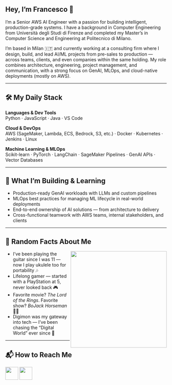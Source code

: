 ## Hey, I’m Francesco 👋

I’m a Senior AWS AI Engineer with a passion for building intelligent, production-grade systems. I have a background in Computer Engineering from Università degli Studi di Firenze and completed my Master’s in Computer Science and Engineering at Politecnico di Milano.

I’m based in Milan 🇮🇹 and currently working at a consulting firm where I design, build, and lead AI/ML projects from pre-sales to production — across teams, clients, and even companies within the same holding. My role combines architecture, engineering, project management, and communication, with a strong focus on GenAI, MLOps, and cloud-native deployments (mostly on AWS).

---

## 🛠️ My Daily Stack

**Languages & Dev Tools**  
Python · JavaScript · Java · VS Code

**Cloud & DevOps**  
AWS (SageMaker, Lambda, ECS, Bedrock, S3, etc.) · Docker · Kubernetes · Jenkins · Linux

**Machine Learning & MLOps**  
Scikit-learn · PyTorch · LangChain · SageMaker Pipelines · GenAI APIs · Vector Databases

---

## 🚧 What I’m Building & Learning

- Production-ready GenAI workloads with LLMs and custom pipelines  
- MLOps best practices for managing ML lifecycle in real-world deployments  
- End-to-end ownership of AI solutions — from architecture to delivery  
- Cross-functional teamwork with AWS teams, internal stakeholders, and clients

---

## 🎸 Random Facts About Me

<img align="right" src="https://i.pinimg.com/originals/3e/db/d3/3edbd3a875298663a46f555c7f54fa73.gif" width="300px">

- I’ve been playing the guitar since I was 11 — now I play ukulele too for portability 🎶  
- Lifelong gamer — started with a PlayStation at 5, never looked back 🎮  
- Favorite movie? *The Lord of the Rings*. Favorite show? *BoJack Horseman* 🐴🍾  
- Digimon was my gateway into tech — I’ve been chasing the “Digital World” ever since 👾

---

## 📬 How to Reach Me

[<img src="https://img.icons8.com/dusk/64/000000/linkedin.png" width="40px">](https://www.linkedin.com/in/francesco-amorosini-7476a5199/)
[<img src="https://img.icons8.com/dusk/64/000000/send-mass-email.png" width="40px">](mailto:francesco.amorosini25@gmail.com)
